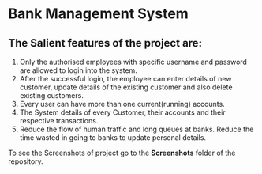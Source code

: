 # Bank Management System

## The Salient features of the project are:
1.	Only the authorised employees with specific username and password are allowed to login into the system.
2.	After the successful login, the employee can enter details of new customer, update details of the existing customer and also delete existing customers.
3.	Every user can have more than one current(running) accounts. 
4.	The System details of every Customer, their accounts and their respective transactions.
5.	Reduce the flow of human traffic and long queues at banks. Reduce the time wasted in going to banks to update personal details.


To see the Screenshots of project go to the **Screenshots** folder of the repository.
